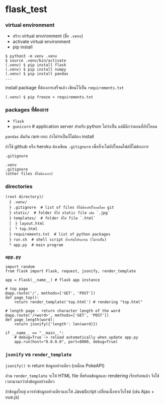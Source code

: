 # flask_test

### virtual environment

- สร้าง virtual environment (ชื่อ `.venv`) 
- activate virtual environment
- pip install

~~~
$ python3 -m venv .venv
$ source .venv/bin/activate
(.venv) $ pip install flask
(.venv) $ pip install numpy
(.venv) $ pip install pandas
...
~~~

install package ที่ต้องการเสร็จแล้ว เขียนไว็เป็น `requirements.txt`

~~~
(.venv) $ pip freeze > requirements.txt
~~~

### packages ที่ต้องการ

- `flask`
- `gunicorn`  # application server สำหรับ python ไม่จำเป็น แต่มีดีกว่าตอนที่อัปโหลด

`pandas` มันกิน ram เยอะ ถ้าไม่จำเป็นก็ไม่ต้อง install

ถ้าใช้ github หรือ heroku ต้องเขียน `.gitignore` เพื่อที่จะไม่อัปโหลดไฟล์ที่ไม่ต้องการ

`.gitignore`
~~~
.venv
.gitignore
(other files ที่ไม่ต้องการ)
~~~

### directories 

~~~
(root directory)/
　├ .venv/
　├ .gitignore  # list of files ที่ไม้ต้องอัปโหลดโดย git
　├ static/  # folder ที่ใส่ static file เช่น `.jpg`
　├ templates/  # folder ที่ใส่ file `.html` 
　│　├ layout.html
　│　└ top.html
　├ requirements.txt  # list of python packages
　├ run.sh  # shell script ที่จะรันโปรแกรม (ไม่จำเป็น)
　└ app.py  # main program
~~~

### `app.py`

~~~python:
import random
from flask import Flask, request, jsonify, render_template

app = Flask(__name__) # flask app instance

# top page
@app.route('/', methods=['GET', 'POST'])
def page_top():
    return render_template('top.html') # rendering "top.html"

# length page - return character length of the word
@app.route('/<word>', methods=['GET', 'POST'])
def page_length(word):
    return jsonify({'length': len(word)})

if __name__ == "__main__":
    # debug=True -> reload automatically when update app.py
    app.run(host="0.0.0.0", port=8000, debug=True)
~~~

### `jsonify` vs `render_template`

`jsonify()` จะ return ข้อมูลอย่างเดียว (เหมือน PokeAPI) 

ส่วน `render_template` จะให้ HTML file ที่พร้อมข้อมูลและ rendering เรียบร้อยแล้ว จึงใช้เวลานานกว่าส่งข้อมูลอย่างเดียว

ถ้าข้อมูลใหญ่ ควรส่งข้อมูลอย่างเดียวและให้ JavaScript เปลี่ยนเนื้อหาเว็บไซต์ (เช่น Ajax + vue.js)


